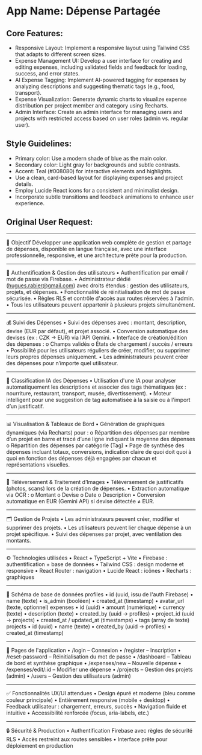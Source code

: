 # **App Name**: Dépense Partagée

## Core Features:

- Responsive Layout: Implement a responsive layout using Tailwind CSS that adapts to different screen sizes.
- Expense Management UI: Develop a user interface for creating and editing expenses, including validated fields and feedback for loading, success, and error states.
- AI Expense Tagging: Implement AI-powered tagging for expenses by analyzing descriptions and suggesting thematic tags (e.g., food, transport).
- Expense Visualization: Generate dynamic charts to visualize expense distribution per project member and category using Recharts.
- Admin Interface: Create an admin interface for managing users and projects with restricted access based on user roles (admin vs. regular user).

## Style Guidelines:

- Primary color: Use a modern shade of blue as the main color.
- Secondary color: Light gray for backgrounds and subtle contrasts.
- Accent: Teal (#008080) for interactive elements and highlights.
- Use a clean, card-based layout for displaying expenses and project details.
- Employ Lucide React icons for a consistent and minimalist design.
- Incorporate subtle transitions and feedback animations to enhance user experience.

## Original User Request:
________________________________________
🎯 Objectif
Développer une application web complète de gestion et partage de dépenses, disponible en langue française, avec une interface professionnelle, responsive, et une architecture prête pour la production.
________________________________________
🔐 Authentification & Gestion des utilisateurs
•	Authentification par email / mot de passe via Firebase.
•	Administrateur dédié (hugues.rabier@gmail.com) avec droits étendus : gestion des utilisateurs, projets, et dépenses.
•	Fonctionnalité de réinitialisation de mot de passe sécurisée.
•	Règles RLS et contrôle d'accès aux routes réservées à l'admin.
•	Tous les utilisateurs peuvent appartenir à plusieurs projets simultanément.
________________________________________
💰 Suivi des Dépenses
•	Suivi des dépenses avec : montant, description, devise (EUR par défaut), et projet associé.
•	Conversion automatique des devises (ex : CZK → EUR) via l’API Gemini.
•	Interface de création/édition des dépenses :
o	Champs validés
o	États de chargement / succès / erreurs
•	Possibilité pour les utilisateurs réguliers de créer, modifier, ou supprimer leurs propres dépenses uniquement.
•	Les administrateurs peuvent créer des dépenses pour n’importe quel utilisateur.
________________________________________
🧠 Classification IA des Dépenses
•	Utilisation d'une IA pour analyser automatiquement les descriptions et associer des tags thématiques (ex : nourriture, restaurant, transport, musée, divertissement).
•	Moteur intelligent pour une suggestion de tag automatisée à la saisie ou à l'import d’un justificatif.
________________________________________
📊 Visualisation & Tableaux de Bord
•	Génération de graphiques dynamiques (via Recharts) pour :
o	Répartition des dépenses par membre d’un projet en barre et tracé d’une ligne indiquant la moyenne des dépenses
o	Répartition des dépenses par catégorie (Tag)
•	Page de synthèse des dépenses incluant totaux, conversions, indication claire de quoi doit quoi à quoi en fonction des dépenses déjà engagées par chacun et représentations visuelles.
________________________________________
📁 Téléversement & Traitement d’Images
•	Téléversement de justificatifs (photos, scans) lors de la création de dépenses.
•	Extraction automatique via OCR :
o	Montant
o	Devise
o	Date
o	Description
•	Conversion automatique en EUR (Gemini API) si devise détectée ≠ EUR.
________________________________________
🗂️ Gestion de Projets
•	Les administrateurs peuvent créer, modifier et supprimer des projets.
•	Les utilisateurs peuvent lier chaque dépense à un projet spécifique.
•	Suivi des dépenses par projet, avec ventilation des montants.
________________________________________
⚙️ Technologies utilisées
•	React + TypeScript + Vite
•	Firebase : authentification + base de données
•	Tailwind CSS : design moderne et responsive
•	React Router : navigation
•	Lucide React : icônes
•	Recharts : graphiques
________________________________________
🧾 Schéma de base de données
profiles
•	id (uuid, issu de l'auth Firebase)
•	name (texte)
•	is_admin (booléen)
•	created_at (timestamp)
•	avatar_url (texte, optionnel)
expenses
•	id (uuid)
•	amount (numérique)
•	currency (texte)
•	description (texte)
•	created_by (uuid → profiles)
•	project_id (uuid → projects)
•	created_at / updated_at (timestamps)
•	tags (array de texte)
projects
•	id (uuid)
•	name (texte)
•	created_by (uuid → profiles)
•	created_at (timestamp)
________________________________________
🧭 Pages de l'application
•	/login – Connexion
•	/register – Inscription
•	/reset-password – Réinitialisation du mot de passe
•	/dashboard – Tableau de bord et synthèse graphique
•	/expenses/new – Nouvelle dépense
•	/expenses/edit/:id – Modifier une dépense
•	/projects – Gestion des projets (admin)
•	/users – Gestion des utilisateurs (admin)
________________________________________
✅ Fonctionnalités UX/UI attendues
•	Design épuré et moderne (bleu comme couleur principale)
•	Entièrement responsive (mobile + desktop)
•	Feedback utilisateur : chargement, erreurs, succès
•	Navigation fluide et intuitive
•	Accessibilité renforcée (focus, aria-labels, etc.)
________________________________________
🔒 Sécurité & Production
•	Authentification Firebase avec règles de sécurité RLS
•	Accès restreint aux routes sensibles
•	Interface prête pour déploiement en production
  